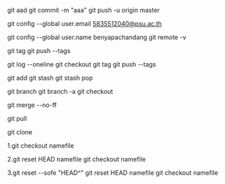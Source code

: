 git aad
git commit -m "aaa"
git push -u origin master

git config --global user.email 5835512040@psu.ac.th

git config --global user.name benyapachandang
git remote -v

git tag 
git push --tags

git log --oneline
git checkout 
git tag
git push --tags

git add
git stash
git stash pop

git branch 
git branch -a
git checkout 

git merge --no-ff

git pull

git clone 

1.git checkout namefile

2.git reset HEAD namefile
  git checkout namefile
 
3.git reset --sofe "HEAD^"
  git reset HEAD namefile
  git checkout namefile
